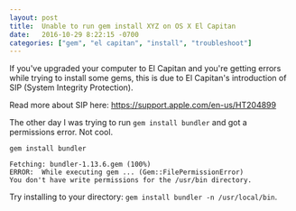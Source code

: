 ```yaml
---
layout: post
title:  Unable to run gem install XYZ on OS X El Capitan
date:   2016-10-29 8:22:15 -0700
categories: ["gem", "el capitan", "install", "troubleshoot"]
---
```


If you've upgraded your computer to El Capitan and you're getting errors while trying to install some gems, this is due to  El Capitan's introduction of SIP (System Integrity Protection).

Read more about SIP here: https://support.apple.com/en-us/HT204899

The other day I was trying to run `gem install bundler` and got a permissions error. Not cool.

```
gem install bundler

Fetching: bundler-1.13.6.gem (100%)
ERROR:  While executing gem ... (Gem::FilePermissionError)
You don't have write permissions for the /usr/bin directory.
```

Try installing to your directory: `gem install bundler -n /usr/local/bin`.

